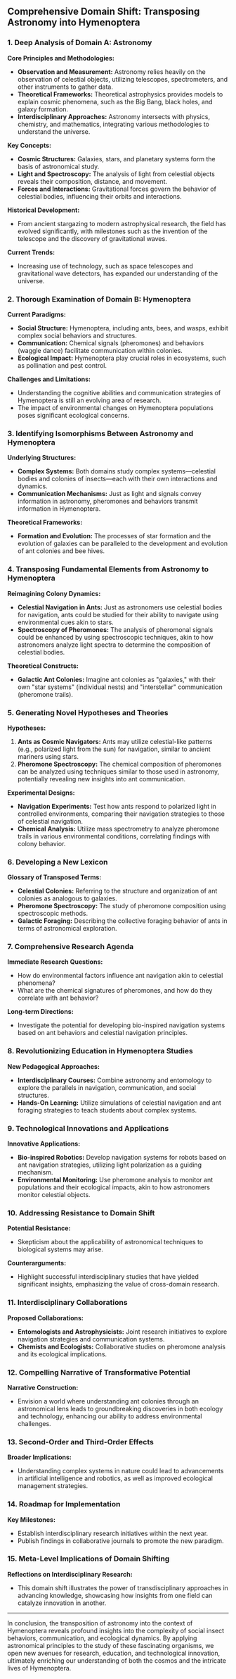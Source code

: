 ## Comprehensive Domain Shift: Transposing Astronomy into Hymenoptera

### 1. Deep Analysis of Domain A: Astronomy

**Core Principles and Methodologies:**
- **Observation and Measurement:** Astronomy relies heavily on the observation of celestial objects, utilizing telescopes, spectrometers, and other instruments to gather data.
- **Theoretical Frameworks:** Theoretical astrophysics provides models to explain cosmic phenomena, such as the Big Bang, black holes, and galaxy formation.
- **Interdisciplinary Approaches:** Astronomy intersects with physics, chemistry, and mathematics, integrating various methodologies to understand the universe.

**Key Concepts:**
- **Cosmic Structures:** Galaxies, stars, and planetary systems form the basis of astronomical study.
- **Light and Spectroscopy:** The analysis of light from celestial objects reveals their composition, distance, and movement.
- **Forces and Interactions:** Gravitational forces govern the behavior of celestial bodies, influencing their orbits and interactions.

**Historical Development:**
- From ancient stargazing to modern astrophysical research, the field has evolved significantly, with milestones such as the invention of the telescope and the discovery of gravitational waves.

**Current Trends:**
- Increasing use of technology, such as space telescopes and gravitational wave detectors, has expanded our understanding of the universe.

### 2. Thorough Examination of Domain B: Hymenoptera

**Current Paradigms:**
- **Social Structure:** Hymenoptera, including ants, bees, and wasps, exhibit complex social behaviors and structures.
- **Communication:** Chemical signals (pheromones) and behaviors (waggle dance) facilitate communication within colonies.
- **Ecological Impact:** Hymenoptera play crucial roles in ecosystems, such as pollination and pest control.

**Challenges and Limitations:**
- Understanding the cognitive abilities and communication strategies of Hymenoptera is still an evolving area of research.
- The impact of environmental changes on Hymenoptera populations poses significant ecological concerns.

### 3. Identifying Isomorphisms Between Astronomy and Hymenoptera

**Underlying Structures:**
- **Complex Systems:** Both domains study complex systems—celestial bodies and colonies of insects—each with their own interactions and dynamics.
- **Communication Mechanisms:** Just as light and signals convey information in astronomy, pheromones and behaviors transmit information in Hymenoptera.

**Theoretical Frameworks:**
- **Formation and Evolution:** The processes of star formation and the evolution of galaxies can be paralleled to the development and evolution of ant colonies and bee hives.

### 4. Transposing Fundamental Elements from Astronomy to Hymenoptera

**Reimagining Colony Dynamics:**
- **Celestial Navigation in Ants:** Just as astronomers use celestial bodies for navigation, ants could be studied for their ability to navigate using environmental cues akin to stars.
- **Spectroscopy of Pheromones:** The analysis of pheromonal signals could be enhanced by using spectroscopic techniques, akin to how astronomers analyze light spectra to determine the composition of celestial bodies.

**Theoretical Constructs:**
- **Galactic Ant Colonies:** Imagine ant colonies as "galaxies," with their own "star systems" (individual nests) and "interstellar" communication (pheromone trails).

### 5. Generating Novel Hypotheses and Theories

**Hypotheses:**
1. **Ants as Cosmic Navigators:** Ants may utilize celestial-like patterns (e.g., polarized light from the sun) for navigation, similar to ancient mariners using stars.
2. **Pheromone Spectroscopy:** The chemical composition of pheromones can be analyzed using techniques similar to those used in astronomy, potentially revealing new insights into ant communication.

**Experimental Designs:**
- **Navigation Experiments:** Test how ants respond to polarized light in controlled environments, comparing their navigation strategies to those of celestial navigation.
- **Chemical Analysis:** Utilize mass spectrometry to analyze pheromone trails in various environmental conditions, correlating findings with colony behavior.

### 6. Developing a New Lexicon

**Glossary of Transposed Terms:**
- **Celestial Colonies:** Referring to the structure and organization of ant colonies as analogous to galaxies.
- **Pheromone Spectroscopy:** The study of pheromone composition using spectroscopic methods.
- **Galactic Foraging:** Describing the collective foraging behavior of ants in terms of astronomical exploration.

### 7. Comprehensive Research Agenda

**Immediate Research Questions:**
- How do environmental factors influence ant navigation akin to celestial phenomena?
- What are the chemical signatures of pheromones, and how do they correlate with ant behavior?

**Long-term Directions:**
- Investigate the potential for developing bio-inspired navigation systems based on ant behaviors and celestial navigation principles.

### 8. Revolutionizing Education in Hymenoptera Studies

**New Pedagogical Approaches:**
- **Interdisciplinary Courses:** Combine astronomy and entomology to explore the parallels in navigation, communication, and social structures.
- **Hands-On Learning:** Utilize simulations of celestial navigation and ant foraging strategies to teach students about complex systems.

### 9. Technological Innovations and Applications

**Innovative Applications:**
- **Bio-inspired Robotics:** Develop navigation systems for robots based on ant navigation strategies, utilizing light polarization as a guiding mechanism.
- **Environmental Monitoring:** Use pheromone analysis to monitor ant populations and their ecological impacts, akin to how astronomers monitor celestial objects.

### 10. Addressing Resistance to Domain Shift

**Potential Resistance:**
- Skepticism about the applicability of astronomical techniques to biological systems may arise.

**Counterarguments:**
- Highlight successful interdisciplinary studies that have yielded significant insights, emphasizing the value of cross-domain research.

### 11. Interdisciplinary Collaborations

**Proposed Collaborations:**
- **Entomologists and Astrophysicists:** Joint research initiatives to explore navigation strategies and communication systems.
- **Chemists and Ecologists:** Collaborative studies on pheromone analysis and its ecological implications.

### 12. Compelling Narrative of Transformative Potential

**Narrative Construction:**
- Envision a world where understanding ant colonies through an astronomical lens leads to groundbreaking discoveries in both ecology and technology, enhancing our ability to address environmental challenges.

### 13. Second-Order and Third-Order Effects

**Broader Implications:**
- Understanding complex systems in nature could lead to advancements in artificial intelligence and robotics, as well as improved ecological management strategies.

### 14. Roadmap for Implementation

**Key Milestones:**
- Establish interdisciplinary research initiatives within the next year.
- Publish findings in collaborative journals to promote the new paradigm.

### 15. Meta-Level Implications of Domain Shifting

**Reflections on Interdisciplinary Research:**
- This domain shift illustrates the power of transdisciplinary approaches in advancing knowledge, showcasing how insights from one field can catalyze innovation in another.

---

In conclusion, the transposition of astronomy into the context of Hymenoptera reveals profound insights into the complexity of social insect behaviors, communication, and ecological dynamics. By applying astronomical principles to the study of these fascinating organisms, we open new avenues for research, education, and technological innovation, ultimately enriching our understanding of both the cosmos and the intricate lives of Hymenoptera.